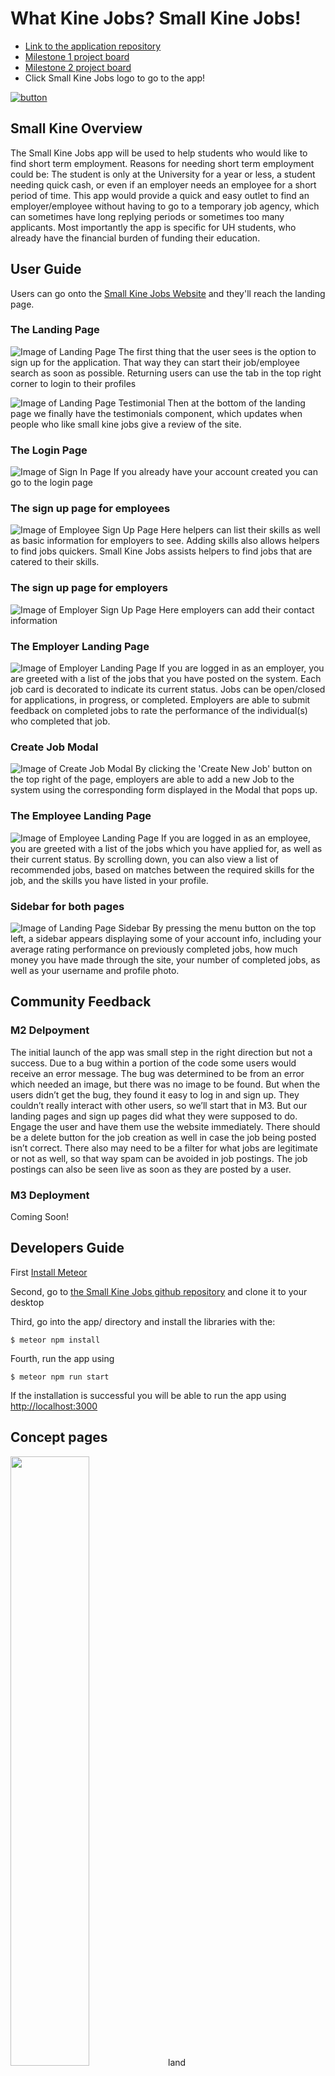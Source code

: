 # What Kine Jobs? Small Kine Jobs!

* [Link to the application repository](https://github.com/smallkinejobs/application)
* [Milestone 1 project board](https://github.com/smallkinejobs/application/projects/1)
* [Milestone 2 project board](https://github.com/smallkinejobs/application/projects/2)
* Click Small Kine Jobs logo to go to the app!

 [![button](/images/smallkinelogo.PNG)](http://smallkinejobs.meteorapp.com/)
  


## Small Kine Overview
The Small Kine Jobs app will be used to help students who would like to find short term employment. Reasons for needing short term employment could be: The student is only at the University for a year or less, a student needing quick cash, or even if an employer needs an employee for a short period of time. This app would provide a quick and easy outlet to find an employer/employee without having to go to a temporary job agency, which can sometimes have long replying periods or sometimes too many applicants. 
Most importantly the app is specific for UH students, who already have the financial burden of funding their education.

## User Guide
Users can go onto the [Small Kine Jobs Website]("smallkinejobs.meteorapp.com") and they'll reach the landing page.

### The Landing Page
![Image of Landing Page](/images/landingpagedraft2.PNG)
The first thing that the user sees is the option to sign up for the application. That way they can start their job/employee search as soon as possible. Returning users can use the tab in the top right corner to login to their profiles

![Image of Landing Page Testimonial](/images/landingpagetestimonialsdraft.PNG)
Then at the bottom of the landing page we finally have the testimonials component, which updates when people who like small kine jobs give a review of the site. 

### The Login Page
![Image of Sign In Page](/images/sign_in.png)
If you already have your account created you can go to the login page

### The sign up page for employees

![Image of Employee Sign Up Page](/images/employeesignupdraft.PNG)
Here helpers can list their skills as well as basic information for employers to see. Adding skills also allows helpers to find jobs quickers. Small Kine Jobs assists helpers to find jobs that are catered to their skills.

### The sign up page for employers

![Image of Employer Sign Up Page](/images/employersignupdraft.PNG)
Here employers can add their contact information


### The Employer Landing Page
![Image of Employer Landing Page](/images/employer_landing.png)
If you are logged in as an employer, you are greeted with a list of the jobs that you have posted on the system. Each job card is decorated to indicate its current status. Jobs can be open/closed for applications, in progress, or completed. Employers are able to submit feedback on completed jobs to rate the performance of the individual(s) who completed that job.

### Create Job Modal
![Image of Create Job Modal](/images/pos_job_modal.png)
By clicking the 'Create New Job' button on the top right of the page, employers are able to add a new Job to the system using the corresponding form displayed in the Modal that pops up.

### The Employee Landing Page
![Image of Employee Landing Page](/images/employee_landing.png)
If you are logged in as an employee, you are greeted with a list of the jobs which you have applied for, as well as their current status. By scrolling down, you can also view a list of recommended jobs, based on matches between the required skills for the job, and the skills you have listed in your profile.

### Sidebar for both pages
![Image of Landing Page Sidebar](/images/landing_sidebar.png)
By pressing the menu button on the top left, a sidebar appears displaying some of your account info, including your average rating performance on previously completed jobs, how much money you have made through the site, your number of completed jobs, as well as your username and profile photo.

## Community Feedback

### M2 Delpoyment
The initial launch of the app was small step in the right direction but not a success. Due to a bug within a portion of the code some users would receive an error message. The bug was determined to be from an error which needed an image, but there was no image to be found. But when the users didn’t get the bug, they found it easy to log in and sign up. They couldn’t really interact with other users, so we’ll start that in M3. But our landing pages and sign up pages did what they were supposed to do. Engage the user and have them use the website immediately. There should be a delete button for the job creation as well in case the job being posted isn’t correct. There also may need to be a filter for what jobs are legitimate or not as well, so that way spam can be avoided in job postings. The job postings can also be seen live as soon as they are posted by a user. 

### M3 Deployment
Coming Soon!

## Developers Guide 
First [Install Meteor](https://www.meteor.com/install)

Second, go to [the Small Kine Jobs github repository](https://github.com/smallkinejobs/application) and clone it to your desktop

Third, go into the app/ directory and install the libraries with the:
```
$ meteor npm install
```
Fourth, run the app using 
```
$ meteor npm run start
```
If the installation is successful you will be able to run the app using [http://localhost:3000](http://localhost:3000)

## Concept pages
<img height="50%" width="50%" src = "/images/Landing.jpeg">land
<img height="50%" width="50%" src = "/images/Profile.jpg">
<img height="50%" width="50%" src = "/images/Search.jpg">
<img height="50%" width="50%" src = "/images/SignIn.jpg">
<img height="50%" width="50%" src = "/images/UserEmployee.jpg">
<img height="50%" width="50%" src = "/images/UserEmployer.jpg">
<img height="50%" width="50%" src = "/images/UserEmployerEmployee.jpg">

## Application models
<img height="50%" width="50%" src = "/images/models.jpg">

